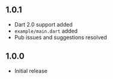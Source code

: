 ## 1.0.1
- Dart 2.0 support added
- `example/main.dart` added
- Pub issues and suggestions resolved

## 1.0.0

- Initial release